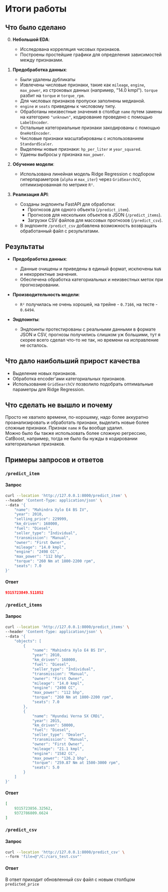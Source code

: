 # Итоги работы

## Что было сделано
0. **Небольшой EDA**:
   - Исследована корреляция чисовых признаков.
   - Построены простейшие графики для определения зависимостей между признаками.

1. **Предобработка данных**:
   - Были удалены дубликаты
   - Извлечены числовые признаки, такие как `mileage`, `engine`, `max_power`, из строковых данных (например, "14.0 kmpl"). `torque` разбит на `torque` и `torque_rpm`.
   - Для числовых признаков пропуски заполнены медианой.
   - `engine` и `seats` приведены к числовому типу.
   - Обработаны неизвестные значения в столбце `name` путем замены на категорию `"unknown"`, кодирование проведено с помощью `LabelEncoder`.
   - Остальные категориальные признаки закодированы с помощью `OneHotEncoder`.
   - Числовые признаки масштабированы с использованием `StandardScaler`.
   - Выделены новые признаки: `hp_per_liter` и `year_squared`.
   - Удаены выбросы у признака `max_power`.

2. **Обучение модели**:
   - Использована линейная модель Ridge Regression с подбором гиперпараметров (`alpha` и `max_iter`) через `GridSearchCV`, оптимизированная по метрике `R²`.

3. **Реализация API**:
   - Созданы эндпоинты FastAPI для обработки:
     - Прогнозов для одного объекта (`/predict_item`).
     - Прогнозов для нескольких объектов в JSON (`/predict_items`).
     - Загрузки CSV файлов для массовых прогнозов (`/predict_csv`).
   - В эндпоинте `/predict_csv` добавлена возможность возвращать обработанный файл с результатами.

## Результаты
- **Предобработка данных**:
  - Данные очищены и приведены в единый формат, исключены `NaN` и некорректные значения.
  - Обеспечена обработка категориальных и неизвестных меток при прогнозировании.

- **Производительность модели**:
  - `R²` получилась не очень хорошей, на трейне - `0.7166`, на тесте - `0.6494`.

- **Эндпоинты**:
  - Эндпоинты протестированы с реальными данными в формате JSON и CSV, прогнозы получились слишком уж большими, тут я скорее всего сделал что-то не так, но времени на исправление не осталось.

## Что дало наибольший прирост качества
   - Выделение новых признаков.
   - Обработка encoder'ами категориальных признаков.
   - Использование `GridSearchCV` позволило подобрать оптимальные параметры для Ridge Regression.

## Что сделать не вышло и почему
Просто не хватило времени, по-хорошему, надо более аккуратно проанализировать и обработать признаки, выделить новые более сложные признаки. Признак `name` я бы вообще удалил. \
Можно было бы также использовать более сложную регрессию, CatBoost, например, тогда не было бы нужды в кодировании категориальных признаков.

## Примеры запросов и ответов
### `/predict_item`

#### Запрос
```bash
curl --location 'http://127.0.0.1:8000/predict_item' \
--header 'Content-Type: application/json' \
--data '{
    "name": "Mahindra Xylo E4 BS IV",
    "year": 2010,
    "selling_price": 229999,
    "km_driven": 168000,
    "fuel": "Diesel",
    "seller_type": "Individual",
    "transmission": "Manual",
    "owner": "First Owner",
    "mileage": "14.0 kmpl",
    "engine": "2498 CC",
    "max_power": "112 bhp",
    "torque": "260 Nm at 1800-2200 rpm",
    "seats": 7.0
}'
```
#### Ответ
```json
9315723849.511852
```

### `/predict_items`

#### Запрос
```bash
curl --location 'http://127.0.0.1:8000/predict_items' \
--header 'Content-Type: application/json' \
--data '{
    "objects": [
        {
            "name": "Mahindra Xylo E4 BS IV",
            "year": 2010,
            "km_driven": 168000,
            "fuel": "Diesel",
            "seller_type": "Individual",
            "transmission": "Manual",
            "owner": "First Owner",
            "mileage": "14.0 kmpl",
            "engine": "2498 CC",
            "max_power": "112 bhp",
            "torque": "260 Nm at 1800-2200 rpm",
            "seats": 7.0
        },
        {
            "name": "Hyundai Verna SX CRDi",
            "year": 2015,
            "km_driven": 50000,
            "fuel": "Diesel",
            "seller_type": "Dealer",
            "transmission": "Manual",
            "owner": "First Owner",
            "mileage": "21.1 kmpl",
            "engine": "1582 CC",
            "max_power": "126.2 bhp",
            "torque": "259.87 Nm at 1500-3000 rpm",
            "seats": 5.0
        }
    ]
}'
```
#### Ответ
```json
[
    9315723856.32562,
    9372786809.6624
]
```
### `/predict_csv`

#### Запрос
```bash
curl --location 'http://127.0.0.1:8000/predict_csv' \
--form 'file=@"/C:/cars_test.csv"'
```
#### Ответ
В ответ приходит обновленный csv файл с новым столбцом `predicted_price`

